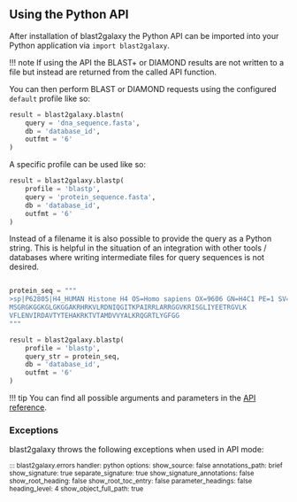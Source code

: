 ## Using the Python API

After installation of blast2galaxy the Python API can be imported into your Python application via `import blast2galaxy`.

!!! note
    If using the API the BLAST+ or DIAMOND results are not written to a file but instead are returned from the called API function.

You can then perform BLAST or DIAMOND requests using the configured `default` profile like so:

```python
result = blast2galaxy.blastn(
    query = 'dna_sequence.fasta',
    db = 'database_id',
    outfmt = '6'
)
```

A specific profile can be used like so:

```python
result = blast2galaxy.blastp(
    profile = 'blastp',
    query = 'protein_sequence.fasta',
    db = 'database_id',
    outfmt = '6'
)
```

<!-- currently not implemented!
If the profile has configured a database you can omit the `db` parameter of the function call:

```python
blast2galaxy.diamond_blastp(
    profile = 'diamond_blastp_plantae_genes',
    query = 'protein_sequence.fasta',
    out = 'result_diamond.txt',
    outfmt = '6'
)
```
-->

Instead of a filename it is also possible to provide the query as a Python string. This is helpful in the situation of an integration with other tools / databases where writing intermediate files for query sequences is not desired.

```python

protein_seq = """
>sp|P62805|H4_HUMAN Histone H4 OS=Homo sapiens OX=9606 GN=H4C1 PE=1 SV=2
MSGRGKGGKGLGKGGAKRHRKVLRDNIQGITKPAIRRLARRGGVKRISGLIYEETRGVLK
VFLENVIRDAVTYTEHAKRKTVTAMDVVYALKRQGRTLYGFGG
"""

result = blast2galaxy.blastp(
    profile = 'blastp',
    query_str = protein_seq,
    db = 'database_id',
    outfmt = '6'
)
```



!!! tip
    You can find all possible arguments and parameters in the [API reference](api.md).



### Exceptions

blast2galaxy throws the following exceptions when used in API mode:

<small>
::: blast2galaxy.errors
    handler: python
    options:
      show_source: false
      annotations_path: brief
      show_signature: true
      separate_signature: true
      show_signature_annotations: false
      show_root_heading: false
      show_root_toc_entry: false
      parameter_headings: false
      heading_level: 4
      show_object_full_path: true
</small>